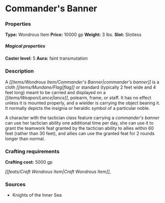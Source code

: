 ﻿---
Title: "Commander's Banner"
Type: "Wondrous Item"
Price: "10000 gp"
Weight: "3 lbs."
Slot: "Slotless"
Caster level: "5"
Aura: "faint transmutation"
Description: |
  "A _commander's banner_ is a cloth flag or standard (typically 2 feet wide and 4 feet long) meant to be carried and displayed on a lance, polearm, frame, or staff. It has no effect unless it is mounted properly, and a wielder is carrying the object bearing it. It normally depicts the insignia or heraldic symbol of a particular noble.
  A character with the tactician class feature carrying a _commander's banner_ can use her tactician ability one additional time per day, she can use it to grant the teamwork feat granted by the tactician ability to allies within 60 feet (rather than 30 feet), and allies can use the granted feat for 2 rounds longer than normal."
Crafting cost: "5000 gp"
Sources: "['Knights of the Inner Sea']"
---

# Commander's Banner

### Properties

**Type:** Wondrous Item **Price:** 10000 gp **Weight:** 3 lbs. **Slot:** Slotless

##### Magical properties

**Caster level:** 5 **Aura:** faint transmutation

### Description

A _[[items/Wondrous Item/Commander's Banner|commander's banner]]_ is a cloth _[[items/Mundane/Flag|flag]]_ or standard (typically 2 feet wide and 4 feet long) meant to be carried and displayed on a _[[items/Weapon/Lance|lance]]_, polearm, frame, or staff. It has no effect unless it is mounted properly, and a wielder is carrying the object bearing it. It normally depicts the insignia or heraldic symbol of a particular noble.

A character with the tactician class feature carrying a _commander's banner_ can use her tactician ability one additional time per day, she can use it to grant the teamwork feat granted by the tactician ability to allies within 60 feet (rather than 30 feet), and allies can use the granted feat for 2 rounds longer than normal.

### Crafting requirements

**Crafting cost:** 5000 gp

_[[feats/Craft Wondrous Item|Craft Wondrous Item]]_,

### Sources

* Knights of the Inner Sea